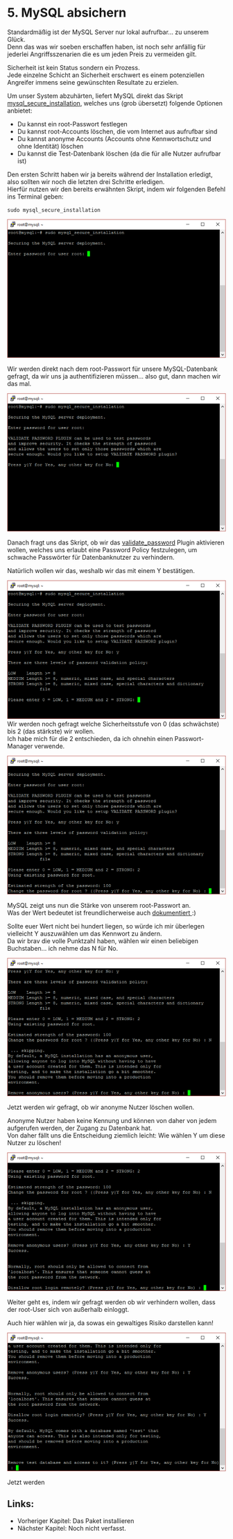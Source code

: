 # 5. MySQL absichern

Standardmäßig ist der MySQL Server nur lokal aufrufbar... zu unserem Glück.  
Denn das was wir soeben erschaffen haben, ist noch sehr anfällig für jederlei Angriffsszenarien die es um jeden Preis zu vermeiden gilt.

Sicherheit ist kein Status sondern ein Prozess.  
Jede einzelne Schicht an Sicherheit erschwert es einem potenziellen Angreifer immens seine gewünschten Resultate zu erzielen.

Um unser System abzuhärten, liefert MySQL direkt das Skript [mysql\_secure\_installation](https://dev.mysql.com/doc/refman/5.7/en/mysql-secure-installation.html), welches uns \(grob übersetzt\) folgende Optionen anbietet:

* Du kannst ein root-Passwort festlegen
* Du kannst root-Accounts löschen, die vom Internet aus aufrufbar sind
* Du kannst anonyme Accounts \(Accounts ohne Kennwortschutz und ohne Identität\) löschen
* Du kannst die Test-Datenbank löschen \(da die für alle Nutzer aufrufbar ist\)

Den ersten Schritt haben wir ja bereits während der Installation erledigt, also sollten wir noch die letzten drei Schritte erledigen.  
Hierfür nutzen wir den bereits erwähnten Skript, indem wir folgenden Befehl ins Terminal geben:

```
sudo mysql_secure_installation
```

![](/assets/secure-mysql-1.png)

Wir werden direkt nach dem root-Passwort für unsere MySQL-Datenbank gefragt, da wir uns ja authentifizieren müssen... also gut, dann machen wir das mal.

![](/assets/secure-mysql-2.png)

Danach fragt uns das Skript, ob wir das [validate\_password](https://dev.mysql.com/doc/refman/5.7/en/validate-password-plugin.html) Plugin aktivieren wollen, welches uns erlaubt eine Password Policy festzulegen, um schwache Passwörter für Datenbanknutzer zu verhindern.

Natürlich wollen wir das, weshalb wir das mit einem Y bestätigen.

![](/assets/secure-mysql-3.png)  
Wir werden noch gefragt welche Sicherheitsstufe von 0 \(das schwächste\) bis 2 \(das stärkste\) wir wollen.  
Ich habe mich für die 2 entschieden, da ich ohnehin einen Passwort-Manager verwende.

![](/assets/secure-mysql-4.png)

MySQL zeigt uns nun die Stärke von unserem root-Passwort an.  
Was der Wert bedeutet ist freundlicherweise auch [dokumentiert ](https://dev.mysql.com/doc/refman/5.7/en/encryption-functions.html#function_validate-password-strength):\)

Sollte euer Wert nicht bei hundert liegen, so würde ich mir überlegen vielleicht Y auszuwählen um das Kennwort zu ändern.  
Da wir brav die volle Punktzahl haben, wählen wir einen beliebigen Buchstaben... ich nehme das N für No.

![](/assets/secure-mysql-5.png)

Jetzt werden wir gefragt, ob wir anonyme Nutzer löschen wollen.

Anonyme Nutzer haben keine Kennung und können von daher von jedem aufgerufen werden, der Zugang zu Datenbank hat.  
Von daher fällt uns die Entscheidung ziemlich leicht: Wie wählen Y um diese Nutzer zu löschen!

![](/assets/secure-mysql-6.png)

Weiter geht es, indem wir gefragt werden ob wir verhindern wollen, dass der root-User sich von außerhalb einloggt.

Auch hier wählen wir ja, da sowas ein gewaltiges Risiko darstellen kann!

![](/assets/secure-mysql-7.png)

Jetzt werden

## Links:

* Vorheriger Kapitel: Das Paket installieren
* Nächster Kapitel: Noch nicht verfasst.



